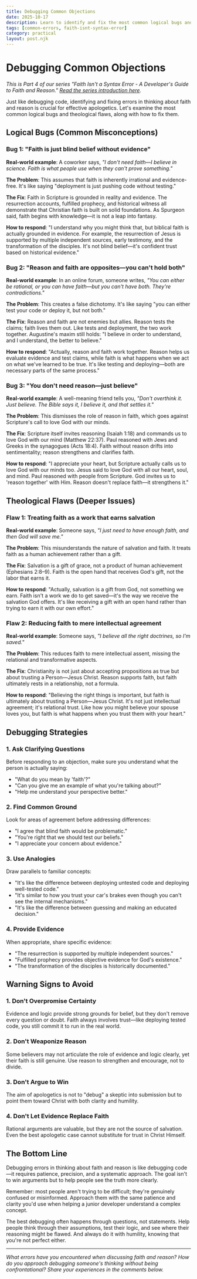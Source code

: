 ```yaml
---
title: Debugging Common Objections
date: 2025-10-17
description: Learn to identify and fix the most common logical bugs and theological flaws when discussing faith and reason with others.
tags: [common-errors, faith-isnt-syntax-error]
category: practical
layout: post.njk
---
```


# Debugging Common Objections

*This is Part 4 of our series "Faith Isn't a Syntax Error - A Developer's Guide to Faith and Reason." [Read the series introduction here](/posts/2025-09-26-faith-isnt-syntax-error-series/).*

Just like debugging code, identifying and fixing errors in thinking about faith and reason is crucial for effective apologetics. Let's examine the most common logical bugs and theological flaws, along with how to fix them.

## Logical Bugs (Common Misconceptions)

### Bug 1: "Faith is just blind belief without evidence"

**Real-world example**: A coworker says, *"I don't need faith—I believe in science. Faith is what people use when they can't prove something."*

**The Problem**: This assumes that faith is inherently irrational and evidence-free. It's like saying "deployment is just pushing code without testing."

**The Fix**: Faith in Scripture is grounded in reality and evidence. The resurrection accounts, fulfilled prophecy, and historical witness all demonstrate that Christian faith is built on solid foundations. As Spurgeon said, faith begins with knowledge—it is not a leap into fantasy.

**How to respond**: "I understand why you might think that, but biblical faith is actually grounded in evidence. For example, the resurrection of Jesus is supported by multiple independent sources, early testimony, and the transformation of the disciples. It's not blind belief—it's confident trust based on historical evidence."

### Bug 2: "Reason and faith are opposites—you can't hold both"

**Real-world example**: In an online forum, someone writes, *"You can either be rational, or you can have faith—but you can't have both. They're contradictions."*

**The Problem**: This creates a false dichotomy. It's like saying "you can either test your code or deploy it, but not both."

**The Fix**: Reason and faith are not enemies but allies. Reason tests the claims; faith lives them out. Like tests and deployment, the two work together. Augustine's maxim still holds: "I believe in order to understand, and I understand, the better to believe."

**How to respond**: "Actually, reason and faith work together. Reason helps us evaluate evidence and test claims, while faith is what happens when we act on what we've learned to be true. It's like testing and deploying—both are necessary parts of the same process."

### Bug 3: "You don't need reason—just believe"

**Real-world example**: A well-meaning friend tells you, *"Don't overthink it. Just believe. The Bible says it, I believe it, and that settles it."*

**The Problem**: This dismisses the role of reason in faith, which goes against Scripture's call to love God with our minds.

**The Fix**: Scripture itself invites reasoning (Isaiah 1:18) and commands us to love God with our mind (Matthew 22:37). Paul reasoned with Jews and Greeks in the synagogues (Acts 18:4). Faith without reason drifts into sentimentality; reason strengthens and clarifies faith.

**How to respond**: "I appreciate your heart, but Scripture actually calls us to love God with our minds too. Jesus said to love God with all our heart, soul, and mind. Paul reasoned with people from Scripture. God invites us to 'reason together' with Him. Reason doesn't replace faith—it strengthens it."

## Theological Flaws (Deeper Issues)

### Flaw 1: Treating faith as a work that earns salvation

**Real-world example**: Someone says, *"I just need to have enough faith, and then God will save me."*

**The Problem**: This misunderstands the nature of salvation and faith. It treats faith as a human achievement rather than a gift.

**The Fix**: Salvation is a gift of grace, not a product of human achievement (Ephesians 2:8–9). Faith is the open hand that receives God's gift, not the labor that earns it.

**How to respond**: "Actually, salvation is a gift from God, not something we earn. Faith isn't a work we do to get saved—it's the way we receive the salvation God offers. It's like receiving a gift with an open hand rather than trying to earn it with our own effort."

### Flaw 2: Reducing faith to mere intellectual agreement

**Real-world example**: Someone says, *"I believe all the right doctrines, so I'm saved."*

**The Problem**: This reduces faith to mere intellectual assent, missing the relational and transformative aspects.

**The Fix**: Christianity is not just about accepting propositions as true but about trusting a Person—Jesus Christ. Reason supports faith, but faith ultimately rests in a relationship, not a formula.

**How to respond**: "Believing the right things is important, but faith is ultimately about trusting a Person—Jesus Christ. It's not just intellectual agreement; it's relational trust. Like how you might believe your spouse loves you, but faith is what happens when you trust them with your heart."

## Debugging Strategies

### 1. Ask Clarifying Questions

Before responding to an objection, make sure you understand what the person is actually saying:

- "What do you mean by 'faith'?"
- "Can you give me an example of what you're talking about?"
- "Help me understand your perspective better."

### 2. Find Common Ground

Look for areas of agreement before addressing differences:

- "I agree that blind faith would be problematic."
- "You're right that we should test our beliefs."
- "I appreciate your concern about evidence."

### 3. Use Analogies

Draw parallels to familiar concepts:

- "It's like the difference between deploying untested code and deploying well-tested code."
- "It's similar to how you trust your car's brakes even though you can't see the internal mechanisms."
- "It's like the difference between guessing and making an educated decision."

### 4. Provide Evidence

When appropriate, share specific evidence:

- "The resurrection is supported by multiple independent sources."
- "Fulfilled prophecy provides objective evidence for God's existence."
- "The transformation of the disciples is historically documented."

## Warning Signs to Avoid

### 1. Don't Overpromise Certainty

Evidence and logic provide strong grounds for belief, but they don't remove every question or doubt. Faith always involves trust—like deploying tested code, you still commit it to run in the real world.

### 2. Don't Weaponize Reason

Some believers may not articulate the role of evidence and logic clearly, yet their faith is still genuine. Use reason to strengthen and encourage, not to divide.

### 3. Don't Argue to Win

The aim of apologetics is not to "debug" a skeptic into submission but to point them toward Christ with both clarity and humility.

### 4. Don't Let Evidence Replace Faith

Rational arguments are valuable, but they are not the source of salvation. Even the best apologetic case cannot substitute for trust in Christ Himself.

## The Bottom Line

Debugging errors in thinking about faith and reason is like debugging code—it requires patience, precision, and a systematic approach. The goal isn't to win arguments but to help people see the truth more clearly.

Remember: most people aren't trying to be difficult; they're genuinely confused or misinformed. Approach them with the same patience and clarity you'd use when helping a junior developer understand a complex concept.

The best debugging often happens through questions, not statements. Help people think through their assumptions, test their logic, and see where their reasoning might be flawed. And always do it with humility, knowing that you're not perfect either.

---

*What errors have you encountered when discussing faith and reason? How do you approach debugging someone's thinking without being confrontational? Share your experiences in the comments below.*
